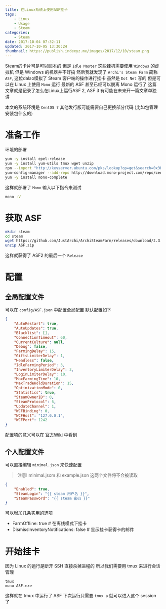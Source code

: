 ```yaml
---
title: 在Linux系统上使用ASF挂卡
tags:
    - Linux
    - Usage
    - Steam
categories:
    - Steam
date: 2017-10-04 07:32:11
updated: 2017-10-05 13:30:24
thumbnail: https://publish.indexyz.me/images/2017/12/10/steam.png
---
```

Steam的卡片可是可以回本的 但是 `Idle Master` 这些挂机需要使用 `Windows` 的虚拟机 但是 Windows 的机器并不好搞 然后我就发现了 `Archi's Steam Farm` 简称 `ASF`, 这位dalao模拟了 Steam 客户端的操作进行挂卡 虽然是 `Dot Net` 写的 但是可以在 Linux 上使用 `Mono` 运行 最新的 ASF 甚至已经可以脱离 Mono 运行了 这篇文章就是记录了怎么在Linux上运行ASF 2, ASF 3 有可能在未来开一篇文章单独讲

<!--more-->


本文的系统环境是 `CentOS 7` 其他发行版可能需要自己更换部分代码 (比如包管理安装包什么的)
# 准备工作

环境的部署
```bash
yum -y install epel-release
yum -y install yum-utils tmux wget unzip
rpm --import "http://keyserver.ubuntu.com/pks/lookup?op=get&search=0x3FA7E0328081BFF6A14DA29AA6A19B38D3D831EF"
yum-config-manager --add-repo http://download.mono-project.com/repo/centos/
yum -y install mono-complete
```
这样就部署了 `Mono`
输入以下指令来测试
```bash
mono -V
```

# 获取 ASF
```bash
mkdir steam
cd steam
wget https://github.com/JustArchi/ArchiSteamFarm/releases/download/2.3.2.4/ASF.zip
unzip ASF.zip
```
这样就获得了 ASF2 的最后一个 `Release`

# 配置
## 全局配置文件
可以在 `config/ASF.json` 中配置全局配置 默认配置如下
```json
{
    "AutoRestart": true,
    "AutoUpdates": true,
    "Blacklist": [],
    "ConnectionTimeout": 60,
    "CurrentCulture": null,
    "Debug": false,
    "FarmingDelay": 15,
    "GiftsLimiterDelay": 1,
    "Headless": false,
    "IdleFarmingPeriod": 3,
    "InventoryLimiterDelay": 3,
    "LoginLimiterDelay": 10,
    "MaxFarmingTime": 10,
    "MaxTradeHoldDuration": 15,
    "OptimizationMode": 0,
    "Statistics": true,
    "SteamOwnerID": 0,
    "SteamProtocol": 6,
    "UpdateChannel": 1,
    "WCFBinding": 0,
    "WCFHost": "127.0.0.1",
    "WCFPort": 1242
}
```

配置项的意义可以在 [官方Wiki](https://github.com/JustArchi/ArchiSteamFarm/wiki/Configuration) 中看到
## 个人配置文件
可以直接编辑 `minimal.json` 来快速配置
> 注意! minimal.jsom 和 example.json 这两个文件将不会被读取
```json
{
    "Enabled": true,
    "SteamLogin": "{{ steam 用户名 }}",
    "SteamPassword": "{{ steam 密码 }}"
}
```
可以增加几条实用的选项
- FarmOffline: true  # 在离线模式下挂卡
- DismissInventoryNotifications: false  # 显示挂卡获得卡的邮件


# 开始挂卡
因为 Linux 的运行是断开 SSH 直接杀掉进程的 所以我们需要用 tmux 来进行会话管理
```
tmux
mono ASF.exe
```
这样就在 tmux 中运行了 ASF 下次运行只需要 `tmux a` 就可以进入这个 session 了

